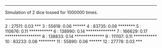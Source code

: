 ***
Simulation of 2 dice tossed for 1000000 times.
***
  2 :       27511: 0.03 ***
  3 :       55618: 0.06 ******
  4 :       83735: 0.08 ********
  5 :      110676: 0.11 ***********
  6 :      138990: 0.14 **************
  7 :      166629: 0.17 *****************
  8 :      138833: 0.14 **************
  9 :      111107: 0.11 ***********
 10 :       83233: 0.08 ********
 11 :       55890: 0.06 ******
 12 :       27778: 0.03 ***

